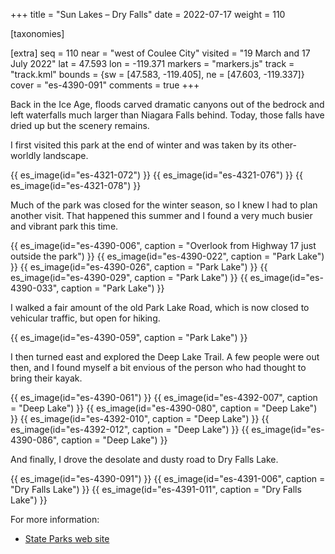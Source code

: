 +++
title = "Sun Lakes – Dry Falls"
date = 2022-07-17
weight = 110

[taxonomies]

[extra]
seq = 110
near = "west of Coulee City"
visited = "19 March and 17 July 2022"
lat = 47.593
lon = -119.371
markers = "markers.js"
track = "track.kml"
bounds = {sw = [47.583, -119.405], ne = [47.603, -119.337]}
cover = "es-4390-091"
comments = true
+++

Back in the Ice Age, floods carved dramatic canyons out of the bedrock and left waterfalls much larger than Niagara Falls behind. Today, those falls have dried up but the scenery remains.

<!-- more -->

I first visited this park at the end of winter and was taken by its other-worldly landscape.

{{ es_image(id="es-4321-072") }}
{{ es_image(id="es-4321-076") }}
{{ es_image(id="es-4321-078") }}

Much of the park was closed for the winter season, so I knew I had to plan another visit. That happened this summer and I found a very much busier and vibrant park this time.

{{ es_image(id="es-4390-006", caption = "Overlook from Highway 17 just outside the park") }}
{{ es_image(id="es-4390-022", caption = "Park Lake") }}
{{ es_image(id="es-4390-026", caption = "Park Lake") }}
{{ es_image(id="es-4390-029", caption = "Park Lake") }}
{{ es_image(id="es-4390-033", caption = "Park Lake") }}

I walked a fair amount of the old Park Lake Road, which is now closed to vehicular traffic, but open for hiking.

{{ es_image(id="es-4390-059", caption = "Park Lake") }}

I then turned east and explored the Deep Lake Trail. A few people were out then, and I found myself a bit envious of the person who had thought to bring their kayak.

{{ es_image(id="es-4390-061") }}
{{ es_image(id="es-4392-007", caption = "Deep Lake") }}
{{ es_image(id="es-4390-080", caption = "Deep Lake") }}
{{ es_image(id="es-4392-010", caption = "Deep Lake") }}
{{ es_image(id="es-4392-012", caption = "Deep Lake") }}
{{ es_image(id="es-4390-086", caption = "Deep Lake") }}

And finally, I drove the desolate and dusty road to Dry Falls Lake.

{{ es_image(id="es-4390-091") }}
{{ es_image(id="es-4391-006", caption = "Dry Falls Lake") }}
{{ es_image(id="es-4391-011", caption = "Dry Falls Lake") }}

For more information:

* [State Parks web site](https://www.parks.wa.gov/298/Sun-Lakes-Dry-Falls)
